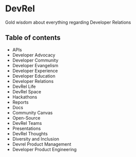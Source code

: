# DevRel

Gold wisdom about everything regarding Developer Relations

## Table of contents

- APIs
- Developer Advocacy
- Developer Community
- Developer Evangelism
- Developer Experience
- Developer Education
- Developer Relations
- DevRel Life
- DevRel Space
- Hackathons
- Reports
- Docs
- Community Canvas
- Open-Source
- DevRel Teams
- Presentations
- DevRel Thoughts
- Diversity and Inclusion
- Devrel Product Management
- Developer Product Engineering
